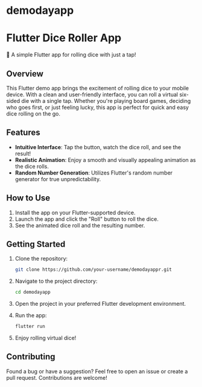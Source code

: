 # demodayapp


# Flutter Dice Roller App

🎲 A simple Flutter app for rolling dice with just a tap!

## Overview

This Flutter demo app brings the excitement of rolling dice to your mobile device. With a clean and user-friendly interface, you can roll a virtual six-sided die with a single tap. Whether you're playing board games, deciding who goes first, or just feeling lucky, this app is perfect for quick and easy dice rolling on the go.

## Features

- **Intuitive Interface**: Tap the button, watch the dice roll, and see the result!
- **Realistic Animation**: Enjoy a smooth and visually appealing animation as the dice rolls.
- **Random Number Generation**: Utilizes Flutter's random number generator for true unpredictability.

## How to Use

1. Install the app on your Flutter-supported device.
2. Launch the app and click the "Roll" button to roll the dice.
3. See the animated dice roll and the resulting number.

## Getting Started

1. Clone the repository:

   ```bash
   git clone https://github.com/your-username/demodayappr.git
   ```

2. Navigate to the project directory:

   ```bash
   cd demodayapp
   ```

3. Open the project in your preferred Flutter development environment.

4. Run the app:

   ```bash
   flutter run
   ```

5. Enjoy rolling virtual dice!

## Contributing

Found a bug or have a suggestion? Feel free to open an issue or create a pull request. Contributions are welcome!

